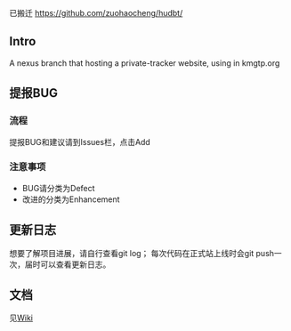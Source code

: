 已搬迁 https://github.com/zuohaocheng/hudbt/

## Intro ##
A nexus branch that hosting a private-tracker website, using in kmgtp.org

## 提报BUG ##
### 流程 ###
提报BUG和建议请到Issues栏，点击Add

### 注意事项 ###
  * BUG请分类为Defect
  * 改进的分类为Enhancement

## 更新日志 ##

想要了解项目进展，请自行查看git log；
每次代码在正式站上线时会git push一次，届时可以查看更新日志。

## 文档 ##
见[Wiki](https://code.google.com/p/hudbt/w/list)